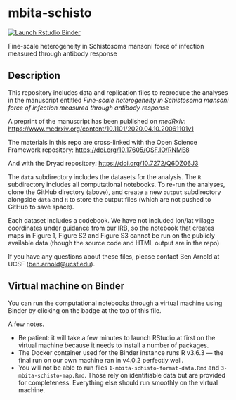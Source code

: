 # mbita-schisto

[![Launch Rstudio Binder](http://mybinder.org/badge_logo.svg)](https://mybinder.org/v2/gh/ben-arnold/mbita-schisto/master?urlpath=rstudio)

Fine-scale heterogeneity in Schistosoma mansoni force of infection measured through antibody response


## Description

This repository includes data and replication files to reproduce the analyses in the manuscript entitled _Fine-scale heterogeneity in Schistosoma mansoni force of infection measured through antibody response_

A preprint of the manuscript has been published on _medRxiv_: https://www.medrxiv.org/content/10.1101/2020.04.10.20061101v1 

The materials in this repo are cross-linked with the Open Science Framework repository: 
https://doi.org/10.17605/OSF.IO/RNME8

And with the Dryad repository:
https://doi.org/10.7272/Q6DZ06J3

The `data` subdirectory includes the datasets for the analysis. The `R` subdirectory includes all computational notebooks. To re-run the analyses, clone the GitHub directory (above), and create a new `output` subdirectory alongside `data` and `R` to store the output files (which are not pushed to GitHub to save space).

Each dataset includes a codebook. We have not included lon/lat village coordinates under guidance from our IRB, so the notebook that creates maps in Figure 1, Figure S2 and Figure S3 cannot be run on the publicly available data (though the source code and HTML output are in the repo)

If you have any questions about these files, please contact Ben Arnold at UCSF (ben.arnold@ucsf.edu).

## Virtual machine on Binder

You can run the computational notebooks through a virtual machine using Binder by clicking on the badge at the top of this file.  

A few notes. 
* Be patient: it will take a few minutes to launch RStudio at first on the virtual machine because it needs to install a number of packages. 
* The Docker container used for the Binder instance runs R v3.6.3 — the final run on our own machine ran in v4.0.2 perfectly well. 
* You will not be able to run files `1-mbita-schisto-format-data.Rmd` and `3-mbita-schisto-map.Rmd`. Those rely on identifiable data but are provided for completeness.  Everything else should run smoothly on the virtual machine.  



